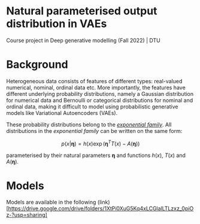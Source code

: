 # Natural parameterised output distribution in VAEs
Course project in Deep generative modelling (Fall 2022) | DTU

# Background
Heterogeneous data consists of features of different types: real-valued numerical, nominal, ordinal data etc. More importantly, the features have different underlying probability distributions, namely a Gaussian distribution for numerical data and Bernoulli or categorical distributions for nominal and ordinal data, making it difficult to model using probabilistic generative models like Variational Autoencoders (VAEs).

These probability distributions belong to the [*exponential family*](https://en.wikipedia.org/wiki/Exponential_family#Table_of_distributions). All distributions in the *exponential family* can be written on the same form:
```math
  p(x | \boldsymbol{\eta}) = h(x) \exp{ \left( \boldsymbol{\eta}^T T(x) - A(\boldsymbol{\eta}) \right)}
``` 
parameterised by their natural parameters $`\boldsymbol{\eta}`$ and functions $`h(x)`$, $`T(x)`$ and $`A(\boldsymbol{\eta})`$. 

# Models
Models are available in the following (link)[https://drive.google.com/drive/folders/1XtPi0XuG5Kq4xLCGlalLTLzxz_0piOz-?usp=sharing]

